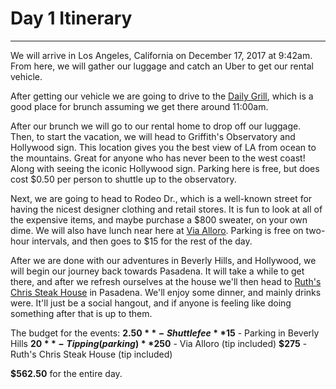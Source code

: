 # Day 1 Itinerary
___

We will arrive in Los Angeles, California on December 17, 2017 at 9:42am.  From here, we will gather our luggage and catch an Uber to get our rental vehicle.

After getting our vehicle we are going to drive to the [Daily Grill](http://www.dailygrill.com/menu/brunch/pancakes-waffles/), which is a good place for brunch assuming we get there around 11:00am.

After our brunch we will go to our rental home to drop off our luggage.  Then, to start the vacation, we will head to Griffith's Observatory and Hollywood sign.  This location gives you the best view of LA from ocean to the mountains.  Great for anyone who has never been to the west coast!  Along with seeing the iconic Hollywood sign.  Parking here is free, but does cost $0.50 per person to shuttle up to the observatory.

Next, we are going to head to Rodeo Dr., which is a well-known street for having the nicest designer clothing and retail stores.  It is fun to look at all of the expensive items, and maybe purchase a $800 sweater, on your own dime.  We will also have lunch near here at [Via Alloro](http://viaalloro.com/).  Parking is free on two-hour intervals, and then goes to $15 for the rest of the day.

After we are done with our adventures in Beverly Hills, and Hollywood, we will begin our journey back towards Pasadena.  It will take a while to get there, and after we refresh ourselves at the house we'll then head to [Ruth's Chris Steak House](https://www.ruthschris.com/restaurant-locations/pasadena) in Pasadena.  We'll enjoy some dinner, and mainly drinks were.  It'll just be a social hangout, and if anyone is feeling like doing something after that is up to them.

The budget for the events:
**$2.50** - Shuttle fee
**$15** - Parking in Beverly Hills
**$20** - Tipping (parking)
**$250** - Via Alloro (tip included)
**$275** - Ruth's Chris Steak House (tip included)

**$562.50** for the entire day.